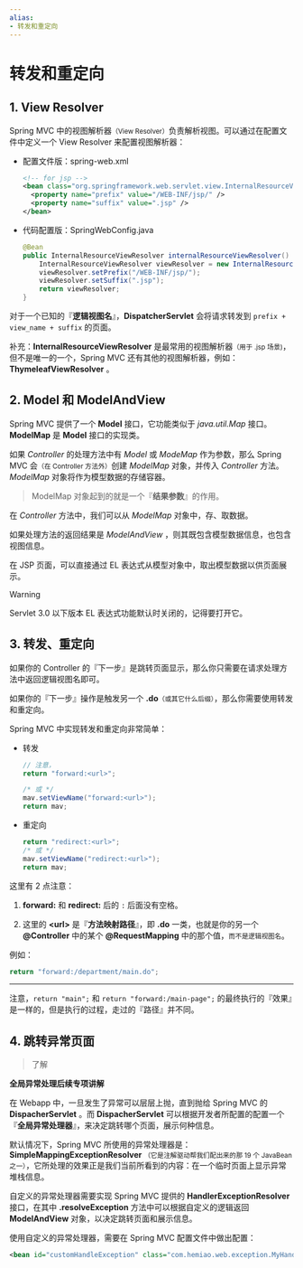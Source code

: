 ```yaml
---
alias: 
- 转发和重定向
---
```


# 转发和重定向

## 1. View Resolver

Spring MVC 中的视图解析器<small>（View Resolver）</small>负责解析视图。可以通过在配置文件中定义一个 View Resolver 来配置视图解析器：

- 配置文件版：spring-web.xml

  ```xml
  <!-- for jsp -->
  <bean class="org.springframework.web.servlet.view.InternalResourceViewResolver">
    <property name="prefix" value="/WEB-INF/jsp/" />
    <property name="suffix" value=".jsp" />
  </bean>
  ```

- 代码配置版：SpringWebConfig.java

  ```java
  @Bean
  public InternalResourceViewResolver internalResourceViewResolver() {
      InternalResourceViewResolver viewResolver = new InternalResourceViewResolver();
      viewResolver.setPrefix("/WEB-INF/jsp/");
      viewResolver.setSuffix(".jsp");
      return viewResolver;
  }
  ```



对于一个已知的『**逻辑视图名**』，**DispatcherServlet** 会将请求转发到 `prefix + view_name + suffix` 的页面。

补充：**InternalResourceViewResolver** 是最常用的视图解析器<small>（用于 .jsp 场景)</small>，但不是唯一的一个，Spring MVC 还有其他的视图解析器，例如：**ThymeleafViewResolver** 。


## 2. Model 和 ModelAndView

Spring MVC 提供了一个 **Model** 接口，它功能类似于 *java.util.Map* 接口。**ModelMap** 是 **Model** 接口的实现类。

如果 *Controller* 的处理方法中有 *Model* 或 *ModeMap* 作为参数，那么 Spring MVC 会<small>（在 Controller 方法外）</small>创建 *ModelMap* 对象，并传入 *Controller* 方法。*ModelMap* 对象将作为模型数据的存储容器。

> ModelMap 对象起到的就是一个『**结果参数**』的作用。

在 *Controller* 方法中，我们可以从 *ModelMap* 对象中，存、取数据。

如果处理方法的返回结果是 *ModelAndView* ，则其既包含模型数据信息，也包含视图信息。

在 JSP 页面，可以直接通过 EL 表达式从模型对象中，取出模型数据以供页面展示。

> [!warning]
> Servlet 3.0 以下版本 EL 表达式功能默认时关闭的，记得要打开它。


## 3. 转发、重定向

如果你的 Controller 的『下一步』是跳转页面显示，那么你只需要在请求处理方法中返回逻辑视图名即可。

如果你的『下一步』操作是触发另一个 **.do**<small>（或其它什么后缀）</small>，那么你需要使用转发和重定向。

Spring MVC 中实现转发和重定向非常简单：

- 转发

  ```java
  // 注意，
  return "forward:<url>";

  /* 或 */
  mav.setViewName("forward:<url>");
  return mav;
  ```

- 重定向

  ```java
  return "redirect:<url>";
  /* 或 */
  mav.setViewName("redirect:<url>");
  return mav;
  ```

这里有 2 点注意：

1. **forward:** 和 **redirect:** 后的 `:` 后面没有空格。

2. 这里的 **\<url\>** 是『**方法映射路径**』，即 **.do** 一类，也就是你的另一个 **@Controller** 中的某个 **@RequestMapping** 中的那个值，<small>而不是逻辑视图名</small>。

例如：

```java
return "forward:/department/main.do";
```


---


注意，`return "main";` 和 `return "forward:/main-page";` 的最终执行的『效果』是一样的，但是执行的过程，走过的『路径』并不同。


## 4. 跳转异常页面 

> 了解

**全局异常处理后续专项讲解**

在 Webapp 中，一旦发生了异常可以层层上抛，直到抛给 Spring MVC 的 **DispacherServlet** 。而 **DispacherServlet** 可以根据开发者所配置的配置一个『**全局异常处理器**』，来决定跳转哪个页面，展示何种信息。

默认情况下，Spring MVC 所使用的异常处理器是：**SimpleMappingExceptionResolver** <small>（它是注解驱动帮我们配出来的那 19 个 JavaBean 之一）</small>，它所处理的效果正是我们当前所看到的内容：在一个临时页面上显示异常堆栈信息。

自定义的异常处理器需要实现 Spring MVC 提供的 **HandlerExceptionResolver** 接口，在其中 **.resolveException** 方法中可以根据自定义的逻辑返回 **ModelAndView** 对象，以决定跳转页面和展示信息。

使用自定义的异常处理器，需要在 Spring MVC 配置文件中做出配置：

```xml
<bean id="customHandleException" class="com.hemiao.web.exception.MyHandlerExceptionResolver"/>
```


